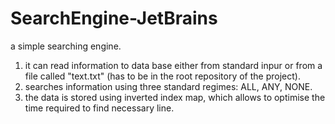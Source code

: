# SearchEngine-JetBrains
a simple searching engine.
1) it can read information to data base either from standard inpur or from a file called "text.txt" (has to be in the root repository of the project).
2) searches information using three standard regimes: ALL, ANY, NONE.
3) the data is stored using inverted index map, which allows to optimise the time required to find necessary line.
